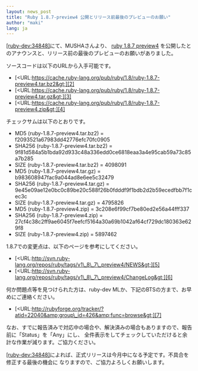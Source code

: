 ```yaml
---
layout: news_post
title: "Ruby 1.8.7-preview4 公開とリリース前最後のプレビューのお願い"
author: "maki"
lang: ja
---
```


[\[ruby-dev:34848\]][1]にて、MUSHAさんより、 [ruby 1.8.7 preview4][2]
を公開したとのアナウンスと、リリース前の最後のプレビューのお願いがありました。

ソースコードは以下のURLから入手可能です。

* [&lt;URL:https://cache.ruby-lang.org/pub/ruby/1.8/ruby-1.8.7-preview4.tar.bz2&gt;][2]
* [&lt;URL:https://cache.ruby-lang.org/pub/ruby/1.8/ruby-1.8.7-preview4.tar.gz&gt;][3]
* [&lt;URL:https://cache.ruby-lang.org/pub/ruby/1.8/ruby-1.8.7-preview4.zip&gt;][4]

チェックサムは以下のとおりです。

* MD5 (ruby-1.8.7-preview4.tar.bz2) = f2093521a67983dd42776efc70fc0905
* SHA256 (ruby-1.8.7-preview4.tar.bz2) =
  9f81d584a5b1bda92d933c48a336edd0ce6818eaa3a4e95cab59a73c85a7b285
* SIZE (ruby-1.8.7-preview4.tar.bz2) = 4098091
* MD5 (ruby-1.8.7-preview4.tar.gz) = b983608947fac9a044ad8e6ee5c32479
* SHA256 (ruby-1.8.7-preview4.tar.gz) =
  9e45e09ae12e0bc0c89be20c588f26b0fdddf9f1bdb2d2b59ecedfbb7f1cec3c
* SIZE (ruby-1.8.7-preview4.tar.gz) = 4795826
* MD5 (ruby-1.8.7-preview4.zip) = 3c208e6f99cf7be80ed2e56a44fff337
* SHA256 (ruby-1.8.7-preview4.zip) =
  27cf4c38c2ff9ae6045f7eefcf5164a30a69b1042af64cf729dc180363e629f8
* SIZE (ruby-1.8.7-preview4.zip) = 5897462

1\.8.7での変更点は、以下のページを参考にしてください。

* [&lt;URL:http://svn.ruby-lang.org/repos/ruby/tags/v1\_8\_7\_preview4/NEWS&gt;][5]
* [&lt;URL:http://svn.ruby-lang.org/repos/ruby/tags/v1\_8\_7\_preview4/ChangeLog&gt;][6]

何か問題点等を見つけられた方は、ruby-dev MLか、下記のBTSの方まで、お早めにご連絡ください。

* [&lt;URL:http://rubyforge.org/tracker/?atid=22040&amp;group\_id=426&amp;func=browse&gt;][7]

なお、すでに報告済みで対応中の場合や、解決済みの場合もありますので、報告前に「Status」を「Any」にし、
全件表示をしてチェックしていただけると余計な作業が減ります。ご協力ください。

[\[ruby-dev:34848\]][1]によれば、正式リリースは今月中になる予定です。不具合を修正する最後の機会に
なりますので、ご協力よろしくお願いします。



[1]: http://blade.nagaokaut.ac.jp/cgi-bin/scat.rb/ruby/ruby-dev/34848
[2]: https://cache.ruby-lang.org/pub/ruby/1.8/ruby-1.8.7-preview4.tar.bz2
[3]: https://cache.ruby-lang.org/pub/ruby/1.8/ruby-1.8.7-preview4.tar.gz
[4]: https://cache.ruby-lang.org/pub/ruby/1.8/ruby-1.8.7-preview4.zip
[5]: http://svn.ruby-lang.org/repos/ruby/tags/v1_8_7_preview4/NEWS
[6]: http://svn.ruby-lang.org/repos/ruby/tags/v1_8_7_preview4/ChangeLog
[7]: http://rubyforge.org/tracker/?atid=22040&amp;group_id=426&amp;func=browse

